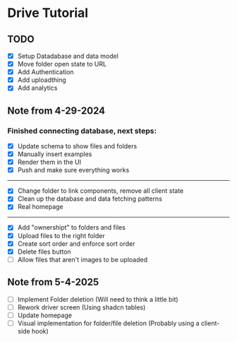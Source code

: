 # Drive Tutorial

## TODO

- [x] Setup Datadabase and data model
- [x] Move folder open state to URL
- [x] Add Authentication
- [x] Add uploadthing
- [x] Add analytics

## Note from 4-29-2024

### Finished connecting database, next steps:

- [x] Update schema to show files and folders
- [x] Manually insert examples
- [x] Render them in the UI
- [x] Push and make sure everything works

---

- [x] Change folder to link components, remove all client state
- [x] Clean up the database and data fetching patterns
- [x] Real homepage

---

- [x] Add "ownershipt" to folders and files
- [x] Upload files to the right folder
- [x] Create sort order and enforce sort order
- [x] Delete files button
- [ ] Allow files that aren't images to be uploaded

## Note from 5-4-2025

- [ ] Implement Folder deletion (Will need to think a little bit)
- [ ] Rework driver screen (Using shadcn tables)
- [ ] Update homepage
- [ ] Visual implementation for folder/file deletion (Probably using a client-side hook)
